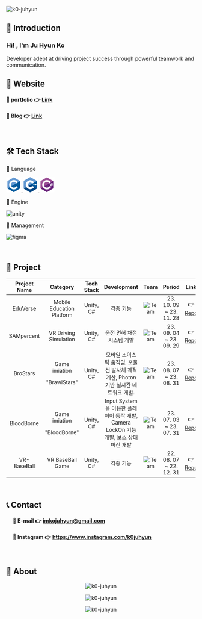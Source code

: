 <p align="left"> <img src="https://komarev.com/ghpvc/?username=k0-juhyun&label=Profile%20views&color=0e75b6&style=flat" alt="k0-juhyun" /> </p>

## 👋 Introduction
<h3>Hi! , I'm Ju Hyun Ko</h3>
<span>Developer adept at driving project success through powerful teamwork and communication. </span>
<br>

## 🔗 Website
#### 🔹 portfolio 👉 [Link](https://www.notion.so/98f4a35d545d49f38e67c5e15b752e12)
#### 🔹 Blog 👉 [Link](https://k0-juhyun.github.io) 
<br>

## 🛠 Tech Stack
🔹 Language 
<p align="left"> <a href="https://www.cprogramming.com/" target="_blank" rel="noreferrer"> 
  <img src="https://raw.githubusercontent.com/devicons/devicon/master/icons/c/c-original.svg" alt="c" width="40" height="40"/> </a> 
  <a href="https://www.w3schools.com/cpp/" target="_blank" rel="noreferrer"> 
    <img src="https://raw.githubusercontent.com/devicons/devicon/master/icons/cplusplus/cplusplus-original.svg" alt="cplusplus" width="40" height="40"/> </a> <a href="https://www.w3schools.com/cs/" target="_blank" rel="noreferrer"> <img src="https://raw.githubusercontent.com/devicons/devicon/master/icons/csharp/csharp-original.svg" alt="csharp" width="40" height="40"/> </a> </a> </p>
🔹 Engine
<p><p><a><img src="https://github.com/k0-juhyun/k0-juhyun/assets/79074052/c79bd60f-3d4d-4ce1-99fc-94bc375f1be4" alt="unity" width="40" height="40"/> </a> </p></p>
🔹 Management
<p><p><a> <img src="https://www.vectorlogo.zone/logos/figma/figma-icon.svg" alt="figma" width="40" height="40"/> </a> </p> </p>
<br>

## 📃 Project
|Project Name|Category|Tech Stack|Development|Team|   Period   |Link|
|:---:|:---:|:---:|:---:|:---:|:---:|:---:|
|EduVerse|Mobile Education Platform|Unity, C#|각종 기능|![Team](https://img.shields.io/badge/Team-red)| 23. 10. 09 ~ 23. 11. 28	|👉 [Repo](https://github.com/k0-juhyun/EduVerse)|
|SAMpercent|VR Driving Simulation|Unity, C#|운전 면허 채점 시스템 개발|![Team](https://img.shields.io/badge/Team-red)| 23. 09. 04 ~ 23. 09. 29	|👉 [Repo](https://github.com/k0-juhyun/SAMpercent)|
|BroStars|Game imiation<p></p>"BrawlStars"|Unity, C#|모바일 조이스틱 움직임, 포물선 발사체 궤적 계산, Photon 기반 실시간 네트워크 개발. |![Team](https://img.shields.io/badge/Team-red)| 23. 08. 07 ~ 23. 08. 31	|👉 [Repo](https://github.com/k0-juhyun/BroStars)|
|BloodBorne|Game imiation<p></p>"BloodBorne"|Unity, C#|Input System 을 이용한 플레이어 동작 개발, Camera LockOn 기능 개발, 보스 상태머신 개발|![Team](https://img.shields.io/badge/Team-red)| 23. 07. 03 ~ 23. 07. 31	|👉 [Repo](https://github.com/k0-juhyun/Bloodborne)|
|VR-BaseBall|VR BaseBall Game|Unity, C#|각종 기능|![Team](https://img.shields.io/badge/Team-red)| 22. 08. 07 ~ 22. 12. 31	|👉 [Repo](https://github.com/kcheee/VR-BaseBall-Game)|
<br>


## 📞 Contact
#### &emsp; 🔹 E-mail 👉 imkojuhyun@gmail.com
#### &emsp; 🔹 Instagram 👉 https://www.instagram.com/k0juhyun
</p>
<br>

## 🌱 About
<p align="center">
  <img src="https://github-readme-stats.vercel.app/api/top-langs?username=k0-juhyun&theme=dark&show_icons=true&locale=en&layout=compact" alt="k0-juhyun" width="400" height="200"/>
</p>
<p align="center">
  <img src="https://github-readme-stats.vercel.app/api?username=k0-juhyun&theme=dark&show_icons=true&locale=en" alt="k0-juhyun" width="400" height="200"/>
</p>
<p align="center">
  <img src="https://github-readme-streak-stats.herokuapp.com/?user=k0-juhyun&theme=dark&" alt="k0-juhyun" width="400" height="200"/>
</p>

